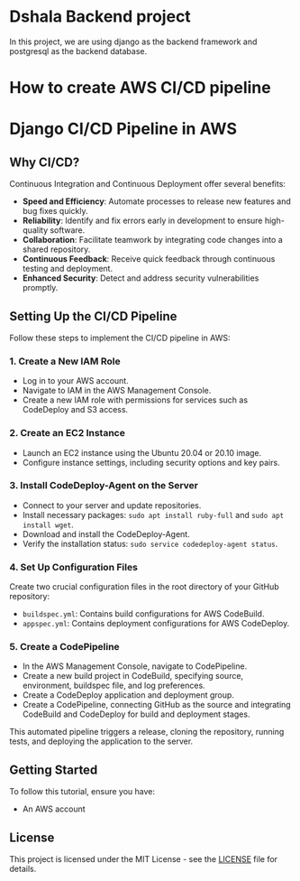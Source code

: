 # Dshala Backend project

In this project, we are using django as the backend framework and postgresql as the backend database.

# How to create AWS CI/CD pipeline

# Django CI/CD Pipeline in AWS

## Why CI/CD?

Continuous Integration and Continuous Deployment offer several benefits:

- **Speed and Efficiency**: Automate processes to release new features and bug fixes quickly.
- **Reliability**: Identify and fix errors early in development to ensure high-quality software.
- **Collaboration**: Facilitate teamwork by integrating code changes into a shared repository.
- **Continuous Feedback**: Receive quick feedback through continuous testing and deployment.
- **Enhanced Security**: Detect and address security vulnerabilities promptly.

## Setting Up the CI/CD Pipeline

Follow these steps to implement the CI/CD pipeline in AWS:

### 1. Create a New IAM Role

- Log in to your AWS account.
- Navigate to IAM in the AWS Management Console.
- Create a new IAM role with permissions for services such as CodeDeploy and S3 access.

### 2. Create an EC2 Instance

- Launch an EC2 instance using the Ubuntu 20.04 or 20.10 image.
- Configure instance settings, including security options and key pairs.

### 3. Install CodeDeploy-Agent on the Server

- Connect to your server and update repositories.
- Install necessary packages: `sudo apt install ruby-full` and `sudo apt install wget`.
- Download and install the CodeDeploy-Agent.
- Verify the installation status: `sudo service codedeploy-agent status`.

### 4. Set Up Configuration Files

Create two crucial configuration files in the root directory of your GitHub repository:

- `buildspec.yml`: Contains build configurations for AWS CodeBuild.
- `appspec.yml`: Contains deployment configurations for AWS CodeDeploy.

### 5. Create a CodePipeline

- In the AWS Management Console, navigate to CodePipeline.
- Create a new build project in CodeBuild, specifying source, environment, buildspec file, and log preferences.
- Create a CodeDeploy application and deployment group.
- Create a CodePipeline, connecting GitHub as the source and integrating CodeBuild and CodeDeploy for build and deployment stages.

This automated pipeline triggers a release, cloning the repository, running tests, and deploying the application to the server.

## Getting Started

To follow this tutorial, ensure you have:

- An AWS account

## License

This project is licensed under the MIT License - see the [LICENSE](LICENSE) file for details.


